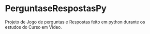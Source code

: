 # PerguntaseRespostasPy
 Projeto de Jogo de perguntas e Respostas feito em python durante os estudos do Curso em Vídeo.
